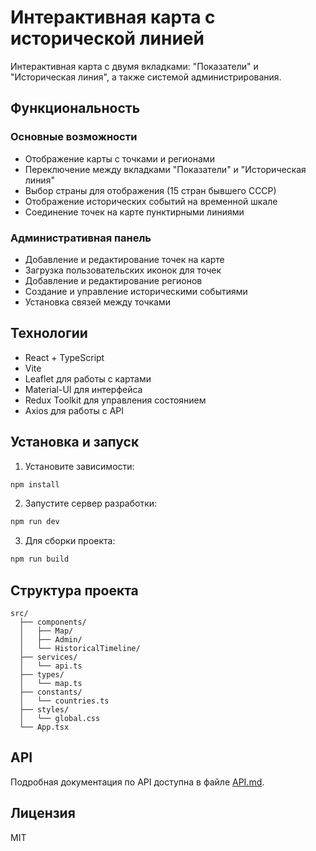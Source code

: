 # Интерактивная карта с исторической линией

Интерактивная карта с двумя вкладками: "Показатели" и "Историческая линия", а также системой администрирования.

## Функциональность

### Основные возможности
- Отображение карты с точками и регионами
- Переключение между вкладками "Показатели" и "Историческая линия"
- Выбор страны для отображения (15 стран бывшего СССР)
- Отображение исторических событий на временной шкале
- Соединение точек на карте пунктирными линиями

### Административная панель
- Добавление и редактирование точек на карте
- Загрузка пользовательских иконок для точек
- Добавление и редактирование регионов
- Создание и управление историческими событиями
- Установка связей между точками

## Технологии

- React + TypeScript
- Vite
- Leaflet для работы с картами
- Material-UI для интерфейса
- Redux Toolkit для управления состоянием
- Axios для работы с API

## Установка и запуск

1. Установите зависимости:
```bash
npm install
```

2. Запустите сервер разработки:
```bash
npm run dev
```

3. Для сборки проекта:
```bash
npm run build
```

## Структура проекта

```
src/
  ├── components/
  │   ├── Map/
  │   ├── Admin/
  │   └── HistoricalTimeline/
  ├── services/
  │   └── api.ts
  ├── types/
  │   └── map.ts
  ├── constants/
  │   └── countries.ts
  ├── styles/
  │   └── global.css
  └── App.tsx
```

## API

Подробная документация по API доступна в файле [API.md](API.md).

## Лицензия

MIT
